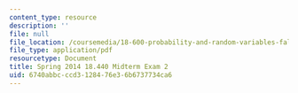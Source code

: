 ```yaml
---
content_type: resource
description: ''
file: null
file_location: /coursemedia/18-600-probability-and-random-variables-fall-2019/6740abbcccd3128476e36b6737734ca6_MIT18_600F19_mid2_2014.pdf
file_type: application/pdf
resourcetype: Document
title: Spring 2014 18.440 Midterm Exam 2
uid: 6740abbc-ccd3-1284-76e3-6b6737734ca6
---
```

